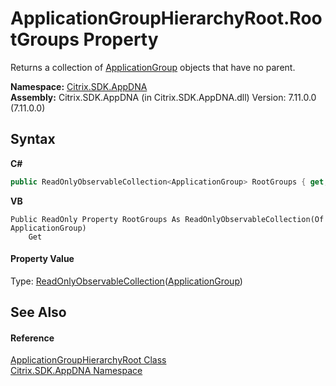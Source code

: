 # ApplicationGroupHierarchyRoot.RootGroups Property 
 

Returns a collection of <a href="2eac72dc-6d12-130d-75ef-83c92c9c4bfe">ApplicationGroup</a> objects that have no parent.

**Namespace:**&nbsp;[Citrix.SDK.AppDNA](index.md)<br />**Assembly:**&nbsp;Citrix.SDK.AppDNA (in Citrix.SDK.AppDNA.dll) Version: 7.11.0.0 (7.11.0.0)

## Syntax

**C#**
```csharp
public ReadOnlyObservableCollection<ApplicationGroup> RootGroups { get; }
```

**VB**
```vbnet
Public ReadOnly Property RootGroups As ReadOnlyObservableCollection(Of ApplicationGroup)
	Get
```


#### Property Value
Type: <a href="http://msdn2.microsoft.com/en-us/library/ms668620" target="_blank">ReadOnlyObservableCollection</a>(<a href="2eac72dc-6d12-130d-75ef-83c92c9c4bfe">ApplicationGroup</a>)

## See Also


#### Reference
<a href="66782c9b-8f40-1591-82e3-3bd770102ab8">ApplicationGroupHierarchyRoot Class</a><br /><a href="fe2d265b-410b-8b11-1eb4-a790e0b062bf">Citrix.SDK.AppDNA Namespace</a><br />